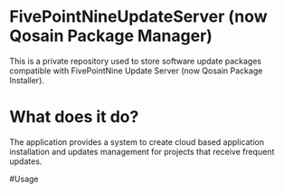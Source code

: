# FivePointNineUpdateServer (now Qosain Package Manager)
This is a private repository used to store software update packages compatible with FivePointNine Update Server (now Qosain Package Installer).

# What does it do?
The application provides a system to create cloud based application installation and updates management for projects that receive frequent updates. 

#Usage
